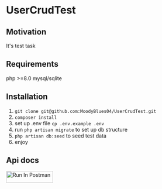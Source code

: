 # UserCrudTest

## Motivation
It's test task

## Requirements
php >=8.0 mysql/sqlite

## Installation
1. ```git clone git@github.com:MoodyBlues04/UserCrudTest.git```
2. ```composer install```
3. set up .env file ```cp .env.example .env```
4. run ```php artisan migrate``` to set up db structure
5. ```php artisan db:seed``` to seed test data
6. enjoy

## Api docs

[<img src="https://run.pstmn.io/button.svg" alt="Run In Postman" style="width: 128px; height: 32px;">](https://app.getpostman.com/run-collection/21420675-418fec31-32b6-4ac3-86ef-712bf94c1974?action=collection%2Ffork&source=rip_markdown&collection-url=entityId%3D21420675-418fec31-32b6-4ac3-86ef-712bf94c1974%26entityType%3Dcollection%26workspaceId%3D5559677a-85b3-49d4-acb1-30d7400ec155)
